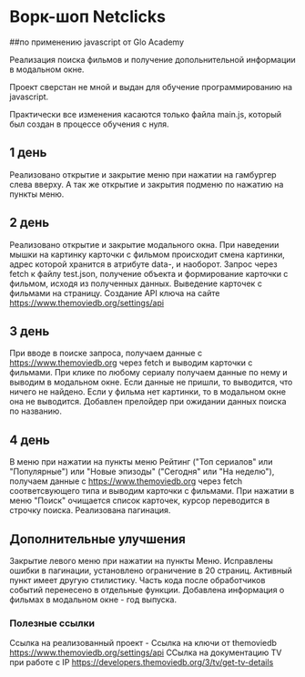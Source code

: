# Ворк-шоп Netclicks 
##по применению javascript от Glo Academy

Реализация поиска фильмов и получение допольнительной информации в модальном окне.

Проект сверстан не мной и выдан для обучение программированию на javascript.

Практически все изменения касаются только файла main.js, который был создан в процессе обучения с нуля.

## 1 день
Реализовано открытие и закрытие меню при нажатии на гамбургер слева вверху.
А так же открытие и закрытия подменю по нажатию на пункты меню.

## 2 день
Реализовано открытие и закрытие модального окна.
При наведении мышки на картинку карточки с фильмом происходит смена картинки, адрес которой хранится в атрибуте data-, и наоборот.
Запрос через fetch к файлу test.json, получение объекта и формирование карточки с фильмом, исходя из полученных данных. Выведение карточек с фильмами на страницу.
Создание  API ключа на сайте https://www.themoviedb.org/settings/api

## 3 день
При вводе в поиске запроса, получаем данные с https://www.themoviedb.org через fetch и выводим карточки с фильмами.
При клике по любому сериалу получаем данные по нему и выводим в модальном окне.
Если данные не пришли, то выводится, что ничего не найдено.
Если у фильма нет картинки, то в модальном окне она не выводится.
Добавлен прелойдер при ожидании данных поиска по названию.

## 4 день
В меню при нажатии на пункты меню Рейтинг ("Топ сериалов" или "Популярные") или "Новые эпизоды" ("Сегодня" или "На неделю"), получаем данные с https://www.themoviedb.org через fetch соответсвующего типа и выводим карточки с фильмами.
При нажатии в меню "Поиск" очищается список карточек, курсор переводится в строчку поиска.
Реализована пагинация.

## Дополнительные улучшения
Закрытие левого меню при нажатии на пункты Меню.
Исправлены ошибки в пагинации, установлено ограничение в 20 страниц. Активный пункт имеет другую стилистику.
Часть кода после обработчиков событий перенесено в отдельные функции.
Добавлена информация о фильмах в модальном окне - год выпуска.


### Полезные ссылки
Ссылка на реализованный проект -
Ссылка на ключи от themoviedb https://www.themoviedb.org/settings/api
ССылка на документацию TV при работе с IP https://developers.themoviedb.org/3/tv/get-tv-details 
